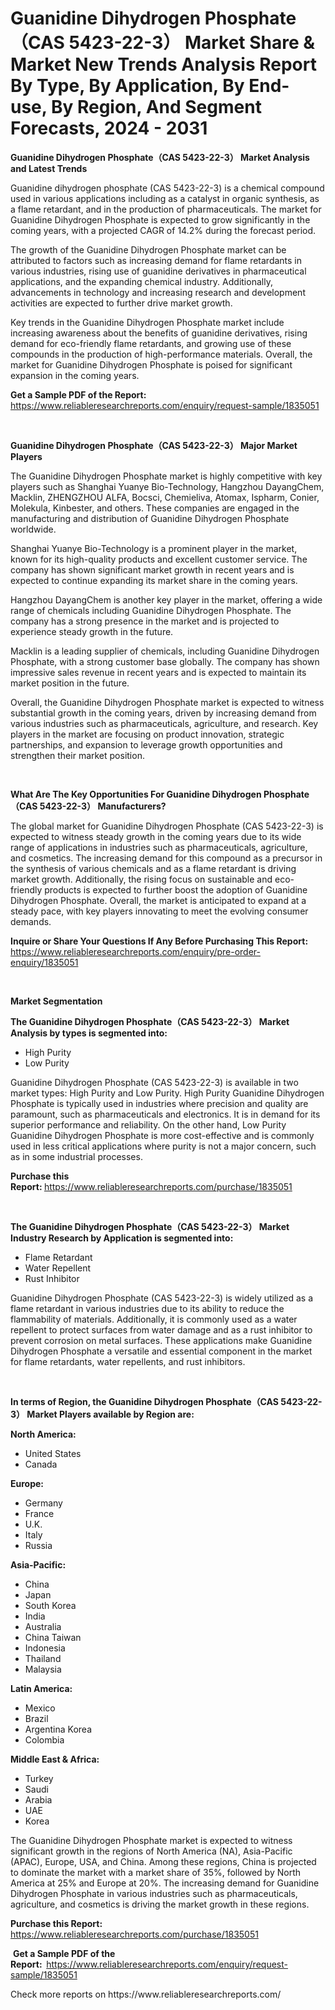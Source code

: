 <p><h1>Guanidine Dihydrogen Phosphate（CAS 5423-22-3） Market Share & Market New Trends Analysis Report By Type, By Application, By End-use, By Region, And Segment Forecasts, 2024 - 2031</h1></p><p><strong>Guanidine Dihydrogen Phosphate（CAS 5423-22-3） Market Analysis and Latest Trends</strong></p>
<p><p>Guanidine dihydrogen phosphate (CAS 5423-22-3) is a chemical compound used in various applications including as a catalyst in organic synthesis, as a flame retardant, and in the production of pharmaceuticals. The market for Guanidine Dihydrogen Phosphate is expected to grow significantly in the coming years, with a projected CAGR of 14.2% during the forecast period.</p><p>The growth of the Guanidine Dihydrogen Phosphate market can be attributed to factors such as increasing demand for flame retardants in various industries, rising use of guanidine derivatives in pharmaceutical applications, and the expanding chemical industry. Additionally, advancements in technology and increasing research and development activities are expected to further drive market growth.</p><p>Key trends in the Guanidine Dihydrogen Phosphate market include increasing awareness about the benefits of guanidine derivatives, rising demand for eco-friendly flame retardants, and growing use of these compounds in the production of high-performance materials. Overall, the market for Guanidine Dihydrogen Phosphate is poised for significant expansion in the coming years.</p></p>
<p><strong>Get a Sample PDF of the Report:&nbsp;</strong> <a href="https://www.reliableresearchreports.com/enquiry/request-sample/1835051">https://www.reliableresearchreports.com/enquiry/request-sample/1835051</a></p>
<p>&nbsp;</p>
<p><strong>Guanidine Dihydrogen Phosphate（CAS 5423-22-3） Major Market Players</strong></p>
<p><p>The Guanidine Dihydrogen Phosphate market is highly competitive with key players such as Shanghai Yuanye Bio-Technology, Hangzhou DayangChem, Macklin, ZHENGZHOU ALFA, Bocsci, Chemieliva, Atomax, Ispharm, Conier, Molekula, Kinbester, and others. These companies are engaged in the manufacturing and distribution of Guanidine Dihydrogen Phosphate worldwide.</p><p>Shanghai Yuanye Bio-Technology is a prominent player in the market, known for its high-quality products and excellent customer service. The company has shown significant market growth in recent years and is expected to continue expanding its market share in the coming years.</p><p>Hangzhou DayangChem is another key player in the market, offering a wide range of chemicals including Guanidine Dihydrogen Phosphate. The company has a strong presence in the market and is projected to experience steady growth in the future.</p><p>Macklin is a leading supplier of chemicals, including Guanidine Dihydrogen Phosphate, with a strong customer base globally. The company has shown impressive sales revenue in recent years and is expected to maintain its market position in the future.</p><p>Overall, the Guanidine Dihydrogen Phosphate market is expected to witness substantial growth in the coming years, driven by increasing demand from various industries such as pharmaceuticals, agriculture, and research. Key players in the market are focusing on product innovation, strategic partnerships, and expansion to leverage growth opportunities and strengthen their market position.</p></p>
<p>&nbsp;</p>
<p><strong>What Are The Key Opportunities For Guanidine Dihydrogen Phosphate（CAS 5423-22-3） Manufacturers?</strong></p>
<p><p>The global market for Guanidine Dihydrogen Phosphate (CAS 5423-22-3) is expected to witness steady growth in the coming years due to its wide range of applications in industries such as pharmaceuticals, agriculture, and cosmetics. The increasing demand for this compound as a precursor in the synthesis of various chemicals and as a flame retardant is driving market growth. Additionally, the rising focus on sustainable and eco-friendly products is expected to further boost the adoption of Guanidine Dihydrogen Phosphate. Overall, the market is anticipated to expand at a steady pace, with key players innovating to meet the evolving consumer demands.</p></p>
<p><strong>Inquire or Share Your Questions If Any Before Purchasing This Report:</strong> <a href="https://www.reliableresearchreports.com/enquiry/pre-order-enquiry/1835051">https://www.reliableresearchreports.com/enquiry/pre-order-enquiry/1835051</a></p>
<p>&nbsp;</p>
<p><strong>Market Segmentation</strong></p>
<p><strong>The Guanidine Dihydrogen Phosphate（CAS 5423-22-3） Market Analysis by types is segmented into:</strong></p>
<p><ul><li>High Purity</li><li>Low Purity</li></ul></p>
<p><p>Guanidine Dihydrogen Phosphate (CAS 5423-22-3) is available in two market types: High Purity and Low Purity. High Purity Guanidine Dihydrogen Phosphate is typically used in industries where precision and quality are paramount, such as pharmaceuticals and electronics. It is in demand for its superior performance and reliability. On the other hand, Low Purity Guanidine Dihydrogen Phosphate is more cost-effective and is commonly used in less critical applications where purity is not a major concern, such as in some industrial processes.</p></p>
<p><strong>Purchase this Report:&nbsp;</strong><a href="https://www.reliableresearchreports.com/purchase/1835051">https://www.reliableresearchreports.com/purchase/1835051</a></p>
<p>&nbsp;</p>
<p><strong>The Guanidine Dihydrogen Phosphate（CAS 5423-22-3） Market Industry Research by Application is segmented into:</strong></p>
<p><ul><li>Flame Retardant</li><li>Water Repellent</li><li>Rust Inhibitor</li></ul></p>
<p><p>Guanidine Dihydrogen Phosphate (CAS 5423-22-3) is widely utilized as a flame retardant in various industries due to its ability to reduce the flammability of materials. Additionally, it is commonly used as a water repellent to protect surfaces from water damage and as a rust inhibitor to prevent corrosion on metal surfaces. These applications make Guanidine Dihydrogen Phosphate a versatile and essential component in the market for flame retardants, water repellents, and rust inhibitors.</p></p>
<p>&nbsp;</p>
<p><strong>In terms of Region, the Guanidine Dihydrogen Phosphate（CAS 5423-22-3） Market Players available by Region are:</strong></p>
<p>
    <p> <strong> North America: </strong>
        <ul>
            <li>United States</li>
            <li>Canada</li>
        </ul>
        </p> 
    <p> <strong> Europe: </strong>
        <ul>
            <li>Germany</li>
            <li>France</li>
            <li>U.K.</li>
            <li>Italy</li>
            <li>Russia</li>
        </ul>
        </p> 
    <p> <strong> Asia-Pacific: </strong>
        <ul>
            <li>China</li>
            <li>Japan</li>
            <li>South Korea</li>
            <li>India</li>
            <li>Australia</li>
            <li>China Taiwan</li>
            <li>Indonesia</li>
            <li>Thailand</li>
            <li>Malaysia</li>
        </ul>
        </p> 
    <p> <strong> Latin America: </strong>
        <ul>
            <li>Mexico</li>
            <li>Brazil</li>
            <li>Argentina Korea</li>
            <li>Colombia</li>
        </ul>
        </p> 
    <p> <strong> Middle East & Africa: </strong>
        <ul>
            <li>Turkey</li>
            <li>Saudi</li>
            <li>Arabia</li>
            <li>UAE</li>
            <li>Korea</li>
        </ul>
    </p>
    </p>
<p><p>The Guanidine Dihydrogen Phosphate market is expected to witness significant growth in the regions of North America (NA), Asia-Pacific (APAC), Europe, USA, and China. Among these regions, China is projected to dominate the market with a market share of 35%, followed by North America at 25% and Europe at 20%. The increasing demand for Guanidine Dihydrogen Phosphate in various industries such as pharmaceuticals, agriculture, and cosmetics is driving the market growth in these regions.</p></p>
<p><strong>Purchase this Report: </strong><a href="https://www.reliableresearchreports.com/purchase/1835051">https://www.reliableresearchreports.com/purchase/1835051</a></p>
<p>&nbsp;<strong>Get a Sample PDF of the Report:&nbsp;&nbsp;</strong><a href="https://www.reliableresearchreports.com/enquiry/request-sample/1835051">https://www.reliableresearchreports.com/enquiry/request-sample/1835051</a></p>
<p><strong></strong></p>
<p>Check more reports on https://www.reliableresearchreports.com/</p>